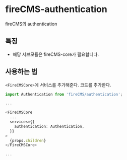 # fireCMS-authentication

 fireCMS의 authentication

## 특징

- 해당 서브모듈은 fireCMS-core가 필요합니다.

## 사용하는 법

`<FireCMSCore>`에 서비스를 추가해준다. 코드를 추가한다.

```typescript
import Authentication from 'fireCMS/authentication';

...

<FireCMSCore
  ...
  services={{
    authentication: Authentication,
  }}
>
  {props.children}
</FireCMSCore>

...
```
